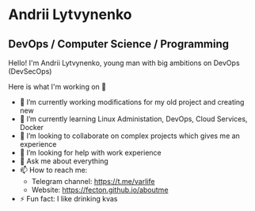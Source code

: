 # Andrii Lytvynenko
## DevOps / Computer Science / Programming
Hello! I'm Andrii Lytvynenko, young man with big ambitions on DevOps (DevSecOps) 

Here is what I'm working on 👋
- 🔭 I’m currently working modifications for my old project and creating new
- 🌱 I’m currently learning Linux Administation, DevOps, Cloud Services, Docker
- 👯 I’m looking to collaborate on complex projects which gives me an experience
- 🤔 I’m looking for help with work experience
- 💬 Ask me about everything
- 📫 How to reach me:
    * Telegram channel: https://t.me/varlife
    * Website: https://fecton.github.io/aboutme
- ⚡ Fun fact: I like drinking kvas
